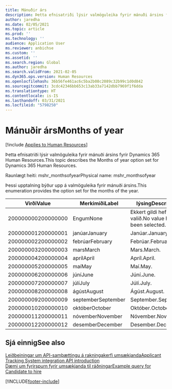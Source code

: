 ```yaml
---
title: Mánuðir árs
description: Þetta efnisatriði lýsir valmöguleika fyrir mánuði ársins fyrir Dynamics 365 Human Resources.
author: jaredha
ms.date: 02/05/2021
ms.topic: article
ms.prod: ''
ms.technology: ''
audience: Application User
ms.reviewer: anbichse
ms.custom: ''
ms.assetid: ''
ms.search.region: Global
ms.author: jaredha
ms.search.validFrom: 2021-02-05
ms.dyn365.ops.version: Human Resources
ms.openlocfilehash: 36b56fe461ac6c5ba2b08c2089c32b99c1d0d842
ms.sourcegitcommit: 3cdc42346bb653c13ab33a7142dbb7969f1f6dda
ms.translationtype: HT
ms.contentlocale: is-IS
ms.lasthandoff: 03/31/2021
ms.locfileid: "5798250"
---
```

# <a name="months-of-year"></a><span data-ttu-id="580cf-103">Mánuðir árs</span><span class="sxs-lookup"><span data-stu-id="580cf-103">Months of year</span></span>

[!include [Applies to Human Resources](../includes/applies-to-hr.md)]

<span data-ttu-id="580cf-104">Þetta efnisatriði lýsir valmöguleika fyrir mánuði ársins fyrir Dynamics 365 Human Resources.</span><span class="sxs-lookup"><span data-stu-id="580cf-104">This topic describes the Months of year option set for Dynamics 365 Human Resources.</span></span>

<span data-ttu-id="580cf-105">Raunlægt heiti: mshr_monthsofyear</span><span class="sxs-lookup"><span data-stu-id="580cf-105">Physical name: mshr_monthsofyear</span></span>

<span data-ttu-id="580cf-106">Þessi upptalning býður upp á valmöguleika fyrir mánuði ársins.</span><span class="sxs-lookup"><span data-stu-id="580cf-106">This enumeration provides the option set for the months of the year.</span></span>

| <span data-ttu-id="580cf-107">Virði</span><span class="sxs-lookup"><span data-stu-id="580cf-107">Value</span></span> | <span data-ttu-id="580cf-108">Merkimiði</span><span class="sxs-lookup"><span data-stu-id="580cf-108">Label</span></span> | <span data-ttu-id="580cf-109">lýsing</span><span class="sxs-lookup"><span data-stu-id="580cf-109">Description</span></span> |
| --- | --- | --- |
| <span data-ttu-id="580cf-110">200000000</span><span class="sxs-lookup"><span data-stu-id="580cf-110">200000000</span></span> | <span data-ttu-id="580cf-111">Engum</span><span class="sxs-lookup"><span data-stu-id="580cf-111">None</span></span> | <span data-ttu-id="580cf-112">Ekkert gildi hefur verið valið.</span><span class="sxs-lookup"><span data-stu-id="580cf-112">No value has been selected.</span></span> |
| <span data-ttu-id="580cf-113">200000001</span><span class="sxs-lookup"><span data-stu-id="580cf-113">200000001</span></span> | <span data-ttu-id="580cf-114">janúar</span><span class="sxs-lookup"><span data-stu-id="580cf-114">January</span></span> | <span data-ttu-id="580cf-115">Janúar.</span><span class="sxs-lookup"><span data-stu-id="580cf-115">January.</span></span> |
| <span data-ttu-id="580cf-116">200000002</span><span class="sxs-lookup"><span data-stu-id="580cf-116">200000002</span></span> | <span data-ttu-id="580cf-117">febrúar</span><span class="sxs-lookup"><span data-stu-id="580cf-117">February</span></span> | <span data-ttu-id="580cf-118">Febrúar.</span><span class="sxs-lookup"><span data-stu-id="580cf-118">February.</span></span> |
| <span data-ttu-id="580cf-119">200000003</span><span class="sxs-lookup"><span data-stu-id="580cf-119">200000003</span></span> | <span data-ttu-id="580cf-120">mars</span><span class="sxs-lookup"><span data-stu-id="580cf-120">March</span></span> | <span data-ttu-id="580cf-121">Mars.</span><span class="sxs-lookup"><span data-stu-id="580cf-121">March.</span></span> |
| <span data-ttu-id="580cf-122">200000004</span><span class="sxs-lookup"><span data-stu-id="580cf-122">200000004</span></span> | <span data-ttu-id="580cf-123">apríl</span><span class="sxs-lookup"><span data-stu-id="580cf-123">April</span></span> | <span data-ttu-id="580cf-124">Apríl.</span><span class="sxs-lookup"><span data-stu-id="580cf-124">April.</span></span> |
| <span data-ttu-id="580cf-125">200000005</span><span class="sxs-lookup"><span data-stu-id="580cf-125">200000005</span></span> | <span data-ttu-id="580cf-126">maí</span><span class="sxs-lookup"><span data-stu-id="580cf-126">May</span></span> | <span data-ttu-id="580cf-127">Maí.</span><span class="sxs-lookup"><span data-stu-id="580cf-127">May.</span></span> |
| <span data-ttu-id="580cf-128">200000006</span><span class="sxs-lookup"><span data-stu-id="580cf-128">200000006</span></span> | <span data-ttu-id="580cf-129">júní</span><span class="sxs-lookup"><span data-stu-id="580cf-129">June</span></span> | <span data-ttu-id="580cf-130">Júní.</span><span class="sxs-lookup"><span data-stu-id="580cf-130">June.</span></span> |
| <span data-ttu-id="580cf-131">200000007</span><span class="sxs-lookup"><span data-stu-id="580cf-131">200000007</span></span> | <span data-ttu-id="580cf-132">júlí</span><span class="sxs-lookup"><span data-stu-id="580cf-132">July</span></span> | <span data-ttu-id="580cf-133">Júlí.</span><span class="sxs-lookup"><span data-stu-id="580cf-133">July.</span></span> |
| <span data-ttu-id="580cf-134">200000008</span><span class="sxs-lookup"><span data-stu-id="580cf-134">200000008</span></span> | <span data-ttu-id="580cf-135">ágúst</span><span class="sxs-lookup"><span data-stu-id="580cf-135">August</span></span> | <span data-ttu-id="580cf-136">Ágúst.</span><span class="sxs-lookup"><span data-stu-id="580cf-136">August.</span></span> |
| <span data-ttu-id="580cf-137">200000009</span><span class="sxs-lookup"><span data-stu-id="580cf-137">200000009</span></span> | <span data-ttu-id="580cf-138">september</span><span class="sxs-lookup"><span data-stu-id="580cf-138">September</span></span> | <span data-ttu-id="580cf-139">September.</span><span class="sxs-lookup"><span data-stu-id="580cf-139">September.</span></span> |
| <span data-ttu-id="580cf-140">200000010</span><span class="sxs-lookup"><span data-stu-id="580cf-140">200000010</span></span> | <span data-ttu-id="580cf-141">október</span><span class="sxs-lookup"><span data-stu-id="580cf-141">October</span></span> | <span data-ttu-id="580cf-142">Október.</span><span class="sxs-lookup"><span data-stu-id="580cf-142">October.</span></span> |
| <span data-ttu-id="580cf-143">200000011</span><span class="sxs-lookup"><span data-stu-id="580cf-143">200000011</span></span> | <span data-ttu-id="580cf-144">nóvember</span><span class="sxs-lookup"><span data-stu-id="580cf-144">November</span></span> | <span data-ttu-id="580cf-145">Nóvember.</span><span class="sxs-lookup"><span data-stu-id="580cf-145">November.</span></span> |
| <span data-ttu-id="580cf-146">200000012</span><span class="sxs-lookup"><span data-stu-id="580cf-146">200000012</span></span> | <span data-ttu-id="580cf-147">desember</span><span class="sxs-lookup"><span data-stu-id="580cf-147">December</span></span> | <span data-ttu-id="580cf-148">Desember.</span><span class="sxs-lookup"><span data-stu-id="580cf-148">December.</span></span> |

## <a name="see-also"></a><span data-ttu-id="580cf-149">Sjá einnig</span><span class="sxs-lookup"><span data-stu-id="580cf-149">See also</span></span>

[<span data-ttu-id="580cf-150">Leiðbeiningar um API-samþættingu á rakningakerfi umsækjanda</span><span class="sxs-lookup"><span data-stu-id="580cf-150">Applicant Tracking System integration API introduction</span></span>](hr-admin-integration-ats-api-introduction.md)<br>
[<span data-ttu-id="580cf-151">Dæmi um fyrirspurn fyrir umsækjanda til ráðningar</span><span class="sxs-lookup"><span data-stu-id="580cf-151">Example query for Candidate to hire</span></span>](hr-admin-integration-ats-api-candidate-to-hire-example-query.md)


[!INCLUDE[footer-include](../includes/footer-banner.md)]